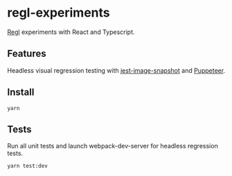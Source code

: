 # regl-experiments

[Regl](https://github.com/regl-project/regl) experiments with React and Typescript.

## Features

Headless visual regression testing with [jest-image-snapshot](https://github.com/americanexpress/jest-image-snapshot) and [Puppeteer](https://github.com/GoogleChrome/puppeteer).

## Install

```shell
yarn
```

## Tests

Run all unit tests and launch webpack-dev-server for headless regression tests.

```shell
yarn test:dev
```
